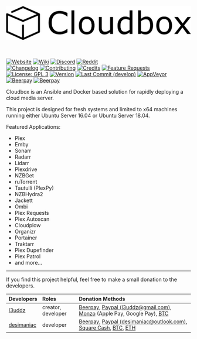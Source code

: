 <br /><img src="https://raw.githubusercontent.com/Cloudbox/assets/master/images/readme/Cloudbox-logo_dark.png" width="600">

<br /><br />
[![Website](https://img.shields.io/badge/Website-https%3A%2F%2Fcloudbox.works-blue.svg?colorB=177DC1&label=Website)](https://cloudbox.works)
[![Wiki](https://img.shields.io/badge/Wiki-http%3A%2F%2Fcloudbox.wiki-blue.svg?colorB=177DC1&label=Wiki)](http://cloudbox.wiki)
[![Discord](https://img.shields.io/discord/381077432285003776.svg?colorB=177DC1&label=Discord)](https://discord.io/cloudbox)
[![Reddit](https://img.shields.io/badge/Reddit-%2Fr%2Fcloudbox-blue.svg?colorB=177DC1&label=Reddit)](https://reddit.com/r/Cloudbox)
<br />
[![Changelog](https://img.shields.io/badge/Changelog-CHANGELOG.md-blue.svg?colorB=177DC1&label=Changelog)](CHANGELOG.md)
[![Contributing](https://img.shields.io/badge/Contributing-CONTRIBUTING.md-blue.svg?colorB=177DC1&label=Contributing)](CONTRIBUTING.md)
[![Credits](https://img.shields.io/badge/Credits-CREDITS.md-blue.svg?colorB=177DC1&label=Credits)](CREDITS.md)
[![Feature Requests](https://img.shields.io/badge/Requests-Feathub-blue.svg?colorB=177DC1&label=Requests)](https://feathub.com/Cloudbox/Cloudbox)
<br />
[![License: GPL 3](https://img.shields.io/badge/License-GPL%203-blue.svg?colorB=177DC1&label=License)](LICENSE.md)
[![Version](https://img.shields.io/github/release/cloudbox/cloudbox.svg?colorB=177DC1&label=Version)](https://github.com/cloudbox/cloudbox/releases)
[![Last Commit (develop)](https://img.shields.io/github/last-commit/Cloudbox/Cloudbox/develop.svg?colorB=177DC1&label=Last%20Commit)](https://github.com/Cloudbox/Cloudbox/commits/develop)
[![AppVeyor](https://img.shields.io/appveyor/ci/Cloudbox/Cloudbox/develop.svg?colorB=177DC1&label=AppVeyor)](https://ci.appveyor.com/project/Cloudbox/Cloudbox)
[![Beerpay](https://beerpay.io/Cloudbox/Cloudbox/badge.svg?style=flat)](https://beerpay.io/Cloudbox/Cloudbox)
[![Beerpay](https://beerpay.io/Cloudbox/Cloudbox/make-wish.svg?style=flat)](https://beerpay.io/Cloudbox/Cloudbox)

Cloudbox is an Ansible and Docker based solution for rapidly deploying a cloud media server.

This project is designed for fresh systems and limited to x64 machines running either Ubuntu Server 16.04 or Ubuntu Server 18.04.


Featured Applications:

- Plex
- Emby
- Sonarr
- Radarr
- Lidarr
- Plexdrive
- NZBGet
- ruTorrent
- Tautulli (PlexPy)
- NZBHydra2
- Jackett
- Ombi
- Plex Requests
- Plex Autoscan
- Cloudplow
- Organizr
- Portainer
- Traktarr
- Plex Dupefinder
- Plex Patrol
- and more...



***

If you find this project helpful, feel free to make a small donation to the developers.


|  Developers  | Roles | Donation Methods   |
|:---|:---|:---|
| [l3uddz](https://github.com/l3uddz) | creator, developer | [Beerpay](https://beerpay.io/Cloudbox/Cloudbox), [Paypal (l3uddz@gmail.com)](https://www.paypal.me/l3uddz), [Monzo](https://monzo.me/jamesbayliss9) (Apple Pay, Google Pay), [BTC](https://en.cryptobadges.io/donate/3CiHME1HZQsNNcDL6BArG7PbZLa8zUUgjL)
| [desimaniac](https://github.com/desimaniac) | developer | [Beerpay](https://beerpay.io/Cloudbox/Cloudbox), [Paypal (desimaniac@outlook.com)](https://www.paypal.me/desimaniac123), [Square Cash](https://cash.me/$desimaniac), [BTC](https://en.cryptobadges.io/donate/3Jz922kDLQwjnFh986igeEmc72c8Hh5T3Y), [ETH](https://en.cryptobadges.io/donate/0xE50B388Aa66593153801e4ff99bA23737c888BF9)|
